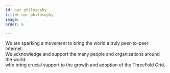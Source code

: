 ```yaml
---
id: our_philosophy
title: our philosophy
image:
order: 6

---
```


We are sparking a movement to bring the world a truly peer-to-peer Internet.  
We acknowledge and support the many people and organizations around the world.  
who bring crucial support to the growth and adoption of the ThreeFold Grid.
